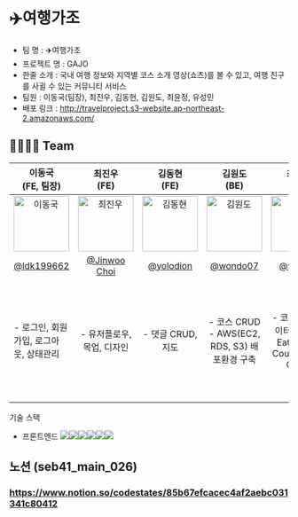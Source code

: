 <h1>✈️여행가조</h1> 

- 팀 명 : ✈️여행가조
- 프로젝트 명 : GAJO
- 한줄 소개 : 국내 여행 정보와 지역별 코스 소개 영상(쇼츠)를 볼 수 있고, 여행 친구를 사귈 수 있는 커뮤니티 서비스 
- 팀원 : 이동국(팀장), 최진우, 김동현, 김원도, 최윤정, 유성민
- 배포 링크 : http://travelproject.s3-website.ap-northeast-2.amazonaws.com/

## 👨‍👩‍👧‍👦 Team
|                                           이동국<br>(FE, 팀장)                                            |                                            최진우<br>(FE)                                             |                                             김동현<br>(FE)                                             |                                             김원도<br>(BE)                                              |                   최윤정<br>(BE)                    | 유성민<br> (BE) |
|:----------------------------------------------------------------------------------------------------:|:--------------------------------------------------------------------------------------------------:|:---------------------------------------------------------------------------------------------------:|:----------------------------------------------------------------------------------------------------:|:------------------------------------------------:| :---: |
| <img alt="이동국" src="https://avatars.githubusercontent.com/u/111269682?v=4" height="100" width="100"> | <img alt="최진우" src="https://avatars.githubusercontent.com/u/3222504?v=4" height="100" width="100"> | <img alt="김동현" src="https://avatars.githubusercontent.com/u/67542755?v=4" height="100" width="100"> | <img alt="김원도" src="https://avatars.githubusercontent.com/u/110904783?v=4" height="100" width="100"> |  <img alt="최윤정" src="https://avatars.githubusercontent.com/u/111409282?v=4" height="100" width="100">   | <img alt="유성민" src="https://avatars.githubusercontent.com/u/109591744?v=4" height="100" width="100"> |
 |                              [@ldk199662](https://github.com/ldk199662)                              |                           [@Jinwoo Choi](https://github.com/jingoworld)                            |                              [@yolodion](https://github.com/yolodion)                               |                                [@wondo07](https://github.com/wondo07)                                |       [@yulmuu](https://github.com/yulmuu)       | [@Seongmin](https://github.com/bimilless) |
|                                       <p align="left"> - 로그인, 회원가입, 로그아웃, 상태관리 |                                       -     유저플로우, 목업, 디자인 |                                           - 댓글 CRUD, 지도 |                             - 코스 CRUD<br/> - AWS(EC2, RDS, S3) 배포환경 구축 | - 코스 관련 데이터(Travel, Eat, Sleep, CourseData) CRUD |  - 회원 CRUD 기능<br/> - 토큰을 이용한 인증<br/> - 회원가입 유효성 체크<br/> - 댓글 CRUD 기능<br/> - DB 삽입<br/> |

기술 스택
- 프론트엔드
<img src="https://img.shields.io/badge/React-61DAFB?style=for-the-badge&logo=React&logoColor=white"><img src="https://img.shields.io/badge/html5-E34F26?style=for-the-badge&logo=html5&logoColor=white"><img src="https://img.shields.io/badge/css-1572B6?style=for-the-badge&logo=css3&logoColor=white"><img src="https://img.shields.io/badge/javascript-F7DF1E?style=for-the-badge&logo=javascript&logoColor=black"><img src="https://img.shields.io/badge/bootstrap-7952B3?style=for-the-badge&logo=bootstrap&logoColor=white"><img src="https://img.shields.io/badge/Storybook-FF4785?style=flat-square&logo=Storybook&logoColor=white"/>


## 노션 (seb41_main_026)
### https://www.notion.so/codestates/85b67efcacec4af2aebc031341c80412
